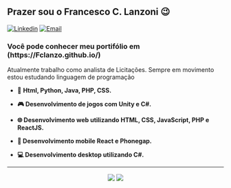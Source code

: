 <h2>Prazer sou o Francesco C. Lanzoni  😉</h2>

[![Linkedin](https://img.shields.io/badge/-LinkedIn-blue?style=flat&logo=Linkedin&logoColor=white)](https://www.linkedin.com/in/francesco-conz-lanzoni-52310a1b3/)
[![Email](https://img.shields.io/badge/-Outlook-blue?style=flat&logo=Mail&logoColor=white)](mailto:franprado.central@gmail.com)

<h3>Você pode conhecer meu portifólio em (https://Fclanzo.github.io/)</h3>

Atualmente trabalho como analista de Licitações.
Sempre em movimento estou estudando  linguagem de programação 
- 💾 <b>Html, Python, Java, PHP, CSS.<b>

- 🎮 <b>Desenvolvimento de jogos com Unity e C#.</b>

- 🌐 <b>Desenvolvimento web utilizando HTML, CSS, JavaScript, PHP e ReactJS.</b>

- 📱  <b>Desenvolvimento mobile React e Phonegap.</b>

- 💻 <b>Desenvolvimento desktop utilizando C#.</b>

<hr>

<p align="center"> 
 
  <img align="center" src="https://github-readme-stats.vercel.app/api?username=Fclanzo&show_icons=true&layout=compact" />
 
  <img align="center" src="https://github-readme-stats.vercel.app/api/top-langs/?username=Fclanzo&show_icons=true&layout=compact" />
</p>